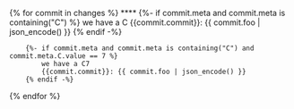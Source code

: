 
{% for commit in changes %}
    ****
        {%- if commit.meta and commit.meta is containing("C") %}
            we have a C
            {{commit.commit}}: {{ commit.foo | json_encode() }}
        {% endif -%}

        {%- if commit.meta and commit.meta is containing("C") and commit.meta.C.value == 7 %}
            we have a C7
            {{commit.commit}}: {{ commit.foo | json_encode() }}
        {% endif -%}

{% endfor %}
